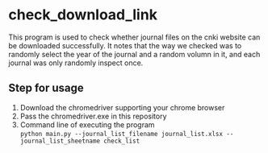 # check_download_link
This program is used to check whether journal files on the cnki website can be downloaded successfully. It notes that the way we checked was to randomly select the year of the journal and a random volumn in it, and each journal was only randomly inspect once.

## Step for usage
1. Download the chromedriver supporting your chrome browser
2. Pass the chromedriver.exe in this repository
3. Command line of executing the program<br>`python main.py --journal_list_filename journal_list.xlsx --journal_list_sheetname check_list`
